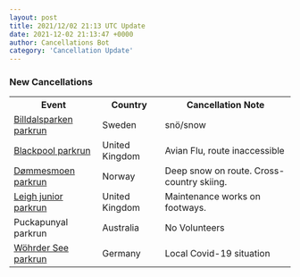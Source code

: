 ```yaml
---
layout: post
title: 2021/12/02 21:13 UTC Update
date: 2021-12-02 21:13:47 +0000
author: Cancellations Bot
category: 'Cancellation Update'
---
```


<h3>New Cancellations</h3>
<div class='hscrollable'>
<table style='width: 100%'>
    <tr>
        <th>Event</th>
        <th>Country</th>
        <th>Cancellation Note</th>
    </tr>
    <tr>
        <td><a href="https://www.parkrun.se/billdalsparken">Billdalsparken parkrun</a></td>
        <td>Sweden</td>
        <td>snö/snow</td>
    </tr>
    <tr>
        <td><a href="https://www.parkrun.org.uk/blackpool">Blackpool parkrun</a></td>
        <td>United Kingdom</td>
        <td>Avian Flu, route inaccessible</td>
    </tr>
    <tr>
        <td><a href="https://www.parkrun.no/dommesmoen">Dømmesmoen parkrun</a></td>
        <td>Norway</td>
        <td>Deep snow on route. Cross-country skiing.</td>
    </tr>
    <tr>
        <td><a href="https://www.parkrun.org.uk/leigh-juniors">Leigh junior parkrun</a></td>
        <td>United Kingdom</td>
        <td>Maintenance works on footways.</td>
    </tr>
    <tr>
        <td>Puckapunyal parkrun</td>
        <td>Australia</td>
        <td>No Volunteers</td>
    </tr>
    <tr>
        <td><a href="https://www.parkrun.com.de/woehrdersee">Wöhrder See parkrun</a></td>
        <td>Germany</td>
        <td>Local Covid-19 situation</td>
    </tr>
</table>
</div>
